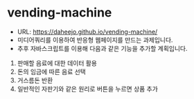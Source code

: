 # vending-machine
- URL: https://daheejo.github.io/vending-machine/
- 미디어쿼리를 이용하여 반응형 웹페이지를 만드는 과제입니다.
- 추후 자바스크립트를 이용해 다음과 같은 기능을 추가할 계획입니다.

1. 판매할 음료에 대한 데이터 활용
2. 돈의 임금에 따른 음료 선택
3. 거스름돈 반환
4. 일반적인 자판기와 같은 원리로 버튼을 누르면 상품 추가
